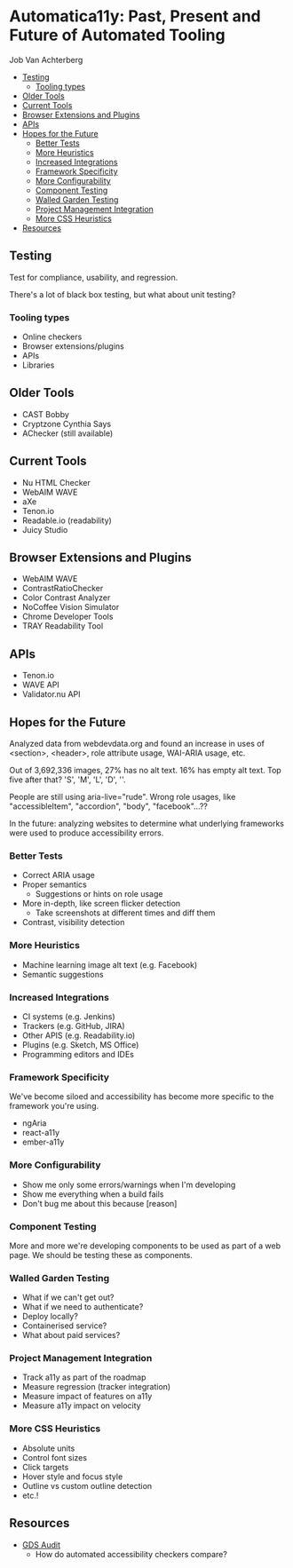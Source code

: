 # Automatica11y: Past, Present and Future of Automated Tooling

Job Van Achterberg

* [Testing](#testing)
  * [Tooling types](#tooling-types)
* [Older Tools](#older-tools)
* [Current Tools](#current-tools)
* [Browser Extensions and Plugins](#browser-extensions-and-plugins)
* [APIs](#apis)
* [Hopes for the Future](#hopes-for-the-future)
  * [Better Tests](#better-tests)
  * [More Heuristics](#more-heuristics)
  * [Increased Integrations](#increased-integrations)
  * [Framework Specificity](#framework-specificity)
  * [More Configurability](#more-configurability)
  * [Component Testing](#component-testing)
  * [Walled Garden Testing](#walled-garden-testing)
  * [Project Management Integration](#project-management-integration)
  * [More CSS Heuristics](#more-css-heuristics)
* [Resources](#resources)

## Testing

Test for compliance, usability, and regression.

There's a lot of black box testing, but what about unit testing?

### Tooling types

* Online checkers
* Browser extensions/plugins
* APIs
* Libraries

## Older Tools

* CAST Bobby
* Cryptzone Cynthia Says
* AChecker (still available)

## Current Tools

* Nu HTML Checker
* WebAIM WAVE
* aXe
* Tenon.io
* Readable.io (readability)
* Juicy Studio

## Browser Extensions and Plugins

* WebAIM WAVE
* ContrastRatioChecker
* Color Contrast Analyzer
* NoCoffee Vision Simulator
* Chrome Developer Tools
* TRAY Readability Tool

## APIs

* Tenon.io
* WAVE API
* Validator.nu API

## Hopes for the Future

Analyzed data from webdevdata.org and found an increase in uses of \<section\>, \<header\>, role attribute usage, WAI-ARIA usage, etc.

Out of 3,692,336 images, 27% has no alt text. 16% has empty alt text. Top five after that? 'S', 'M', 'L', 'D', ''.

People are still using aria-live="rude". Wrong role usages, like "accessibleItem", "accordion", "body", "facebook"…??

In the future: analyzing websites to determine what underlying frameworks were used to produce accessibility errors.

### Better Tests

* Correct ARIA usage
* Proper semantics
  * Suggestions or hints on role usage
* More in-depth, like screen flicker detection
  * Take screenshots at different times and diff them
* Contrast, visibility detection

### More Heuristics

* Machine learning image alt text (e.g. Facebook)
* Semantic suggestions

### Increased Integrations

* CI systems (e.g. Jenkins)
* Trackers (e.g. GitHub, JIRA)
* Other APIS (e.g. Readability.io)
* Plugins (e.g. Sketch, MS Office)
* Programming editors and IDEs

### Framework Specificity

We've become siloed and accessibility has become more specific to the framework you're using.

* ngAria
* react-a11y
* ember-a11y

### More Configurability

* Show me only some errors/warnings when I'm developing
* Show me everything when a build fails
* Don't bug me about this because [reason]

### Component Testing

More and more we're developing components to be used as part of a web page. We should be testing these as components.

### Walled Garden Testing

* What if we can't get out?
* What if we need to authenticate?
* Deploy locally?
* Containerised service?
* What about paid services?

### Project Management Integration

* Track a11y as part of the roadmap
* Measure regression (tracker integration)
* Measure impact of features on a11y
* Measure a11y impact on velocity

### More CSS Heuristics

* Absolute units
* Control font sizes
* Click targets
* Hover style and focus style
* Outline vs custom outline detection
* etc.!

## Resources

* [GDS Audit](https://alphagov.github.io/accessibility-tool-audit)
  * How do automated accessibility checkers compare?
